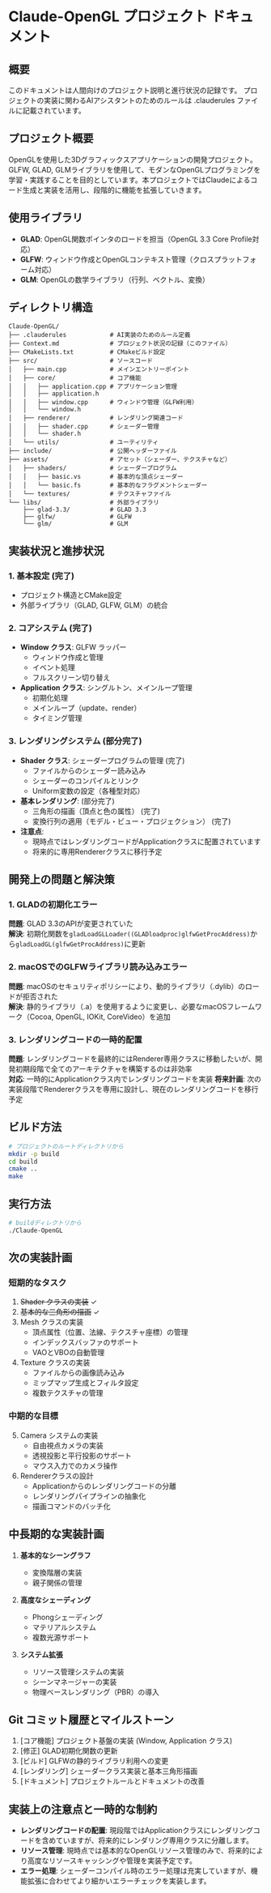 # Claude-OpenGL プロジェクト ドキュメント

## 概要
このドキュメントは人間向けのプロジェクト説明と進行状況の記録です。
プロジェクトの実装に関わるAIアシスタントのためのルールは .clauderules ファイルに記載されています。

## プロジェクト概要

OpenGLを使用した3Dグラフィックスアプリケーションの開発プロジェクト。GLFW, GLAD, GLMライブラリを使用して、モダンなOpenGLプログラミングを学習・実践することを目的としています。本プロジェクトではClaudeによるコード生成と実装を活用し、段階的に機能を拡張していきます。

## 使用ライブラリ

- **GLAD**: OpenGL関数ポインタのロードを担当（OpenGL 3.3 Core Profile対応）
- **GLFW**: ウィンドウ作成とOpenGLコンテキスト管理（クロスプラットフォーム対応）
- **GLM**: OpenGLの数学ライブラリ（行列、ベクトル、変換）

## ディレクトリ構造

```
Claude-OpenGL/
├── .clauderules            # AI実装のためのルール定義
├── Context.md              # プロジェクト状況の記録（このファイル）
├── CMakeLists.txt          # CMakeビルド設定
├── src/                    # ソースコード
│   ├── main.cpp            # メインエントリーポイント
│   ├── core/               # コア機能
│   │   ├── application.cpp # アプリケーション管理
│   │   ├── application.h
│   │   ├── window.cpp      # ウィンドウ管理（GLFW利用）
│   │   └── window.h
│   ├── renderer/           # レンダリング関連コード
│   │   ├── shader.cpp      # シェーダー管理
│   │   └── shader.h
│   └── utils/              # ユーティリティ
├── include/                # 公開ヘッダーファイル
├── assets/                 # アセット（シェーダー、テクスチャなど）
│   ├── shaders/            # シェーダープログラム
│   │   ├── basic.vs        # 基本的な頂点シェーダー
│   │   └── basic.fs        # 基本的なフラグメントシェーダー
│   └── textures/           # テクスチャファイル
└── libs/                   # 外部ライブラリ
    ├── glad-3.3/           # GLAD 3.3
    ├── glfw/               # GLFW
    └── glm/                # GLM
```

## 実装状況と進捗状況

### 1. 基本設定 (完了)
- プロジェクト構造とCMake設定
- 外部ライブラリ（GLAD, GLFW, GLM）の統合

### 2. コアシステム (完了)
- **Window クラス**: GLFW ラッパー
  - ウィンドウ作成と管理
  - イベント処理
  - フルスクリーン切り替え
- **Application クラス**: シングルトン、メインループ管理
  - 初期化処理
  - メインループ（update、render）
  - タイミング管理

### 3. レンダリングシステム (部分完了)
- **Shader クラス**: シェーダープログラムの管理 (完了)
  - ファイルからのシェーダー読み込み
  - シェーダーのコンパイルとリンク
  - Uniform変数の設定（各種型対応）
- **基本レンダリング**: (部分完了)
  - 三角形の描画（頂点と色の属性） (完了)
  - 変換行列の適用（モデル・ビュー・プロジェクション） (完了)
- **注意点**:
  - 現時点ではレンダリングコードがApplicationクラスに配置されています
  - 将来的に専用Rendererクラスに移行予定

## 開発上の問題と解決策

### 1. GLADの初期化エラー
**問題**: GLAD 3.3のAPIが変更されていた  
**解決**: 初期化関数を`gladLoadGLLoader((GLADloadproc)glfwGetProcAddress)`から`gladLoadGL(glfwGetProcAddress)`に更新

### 2. macOSでのGLFWライブラリ読み込みエラー
**問題**: macOSのセキュリティポリシーにより、動的ライブラリ（.dylib）のロードが拒否された  
**解決**: 静的ライブラリ（.a）を使用するように変更し、必要なmacOSフレームワーク（Cocoa, OpenGL, IOKit, CoreVideo）を追加

### 3. レンダリングコードの一時的配置
**問題**: レンダリングコードを最終的にはRenderer専用クラスに移動したいが、開発初期段階で全てのアーキテクチャを構築するのは非効率  
**対応**: 一時的にApplicationクラス内でレンダリングコードを実装
**将来計画**: 次の実装段階でRendererクラスを専用に設計し、現在のレンダリングコードを移行予定

## ビルド方法

```bash
# プロジェクトのルートディレクトリから
mkdir -p build
cd build
cmake ..
make
```

## 実行方法

```bash
# buildディレクトリから
./Claude-OpenGL
```

## 次の実装計画

### 短期的なタスク
1. ~~Shader クラスの実装~~ ✓
2. ~~基本的な三角形の描画~~ ✓
3. Mesh クラスの実装
   - 頂点属性（位置、法線、テクスチャ座標）の管理
   - インデックスバッファのサポート
   - VAOとVBOの自動管理
4. Texture クラスの実装
   - ファイルからの画像読み込み
   - ミップマップ生成とフィルタ設定
   - 複数テクスチャの管理

### 中期的な目標
5. Camera システムの実装
   - 自由視点カメラの実装
   - 透視投影と平行投影のサポート
   - マウス入力でのカメラ操作
6. Rendererクラスの設計
   - Applicationからのレンダリングコードの分離
   - レンダリングパイプラインの抽象化
   - 描画コマンドのバッチ化

## 中長期的な実装計画

1. **基本的なシーングラフ**
   - 変換階層の実装
   - 親子関係の管理

2. **高度なシェーディング**
   - Phongシェーディング
   - マテリアルシステム
   - 複数光源サポート

3. **システム拡張**
   - リソース管理システムの実装
   - シーンマネージャーの実装
   - 物理ベースレンダリング（PBR）の導入

## Git コミット履歴とマイルストーン

1. [コア機能] プロジェクト基盤の実装 (Window, Application クラス)
2. [修正] GLAD初期化関数の更新
3. [ビルド] GLFWの静的ライブラリ利用への変更
4. [レンダリング] シェーダークラス実装と基本三角形描画
5. [ドキュメント] プロジェクトルールとドキュメントの改善

## 実装上の注意点と一時的な制約

- **レンダリングコードの配置**: 現段階ではApplicationクラスにレンダリングコードを含めていますが、将来的にレンダリング専用クラスに分離します。
- **リソース管理**: 現時点では基本的なOpenGLリソース管理のみで、将来的により高度なリソースキャッシングや管理を実装予定です。
- **エラー処理**: シェーダーコンパイル時のエラー処理は充実していますが、機能拡張に合わせてより細かいエラーチェックを実装します。
